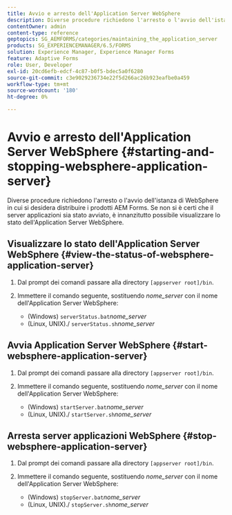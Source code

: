 ```yaml
---
title: Avvio e arresto dell'Application Server WebSphere
description: Diverse procedure richiedono l'arresto o l'avvio dell'istanza di WebSphere in cui si desidera distribuire i prodotti AEM Forms. Questo documento descrive come avviare e arrestare l'Application Server WebSphere.
contentOwner: admin
content-type: reference
geptopics: SG_AEMFORMS/categories/maintaining_the_application_server
products: SG_EXPERIENCEMANAGER/6.5/FORMS
solution: Experience Manager, Experience Manager Forms
feature: Adaptive Forms
role: User, Developer
exl-id: 20cd6efb-edcf-4c87-b0f5-bdec5a0f6280
source-git-commit: c3e9029236734e22f5d266ac26b923eafbe0a459
workflow-type: tm+mt
source-wordcount: '180'
ht-degree: 0%

---
```


# Avvio e arresto dell&#39;Application Server WebSphere {#starting-and-stopping-websphere-application-server}

Diverse procedure richiedono l&#39;arresto o l&#39;avvio dell&#39;istanza di WebSphere in cui si desidera distribuire i prodotti AEM Forms. Se non si è certi che il server applicazioni sia stato avviato, è innanzitutto possibile visualizzare lo stato dell&#39;Application Server WebSphere.

## Visualizzare lo stato dell&#39;Application Server WebSphere {#view-the-status-of-websphere-application-server}

1. Dal prompt dei comandi passare alla directory `[appserver root]/bin`.
1. Immettere il comando seguente, sostituendo *nome_server* con il nome dell&#39;Application Server WebSphere:

   * (Windows) `serverStatus.bat`*nome_server*
   * (Linux, UNIX)./ `serverStatus.sh`*nome_server*

## Avvia Application Server WebSphere {#start-websphere-application-server}

1. Dal prompt dei comandi passare alla directory `[appserver root]/bin`.
1. Immettere il comando seguente, sostituendo *nome_server* con il nome dell&#39;Application Server WebSphere:

   * (Windows) `startServer.bat`*nome_server*
   * (Linux, UNIX)./ `startServer.sh`*nome_server*

## Arresta server applicazioni WebSphere {#stop-websphere-application-server}

1. Dal prompt dei comandi passare alla directory `[appserver root]/bin`.
1. Immettere il comando seguente, sostituendo *nome_server* con il nome dell&#39;Application Server WebSphere:

   * (Windows) `stopServer.bat`*nome_server*
   * (Linux, UNIX)./ `stopServer.sh`*nome_server*
